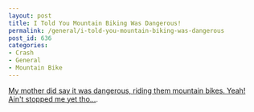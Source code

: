 ```yaml
---
layout: post
title: I Told You Mountain Biking Was Dangerous!
permalink: /general/i-told-you-mountain-biking-was-dangerous
post_id: 636
categories:
- Crash
- General
- Mountain Bike
---
```


[My mother did say it was dangerous, riding them mountain bikes. Yeah! Ain't stopped me yet tho...](http://www.youtube.com/watch?v=S2oymHHyV1M&feature=youtu.be).
